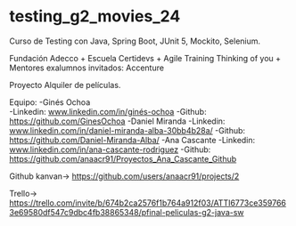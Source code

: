 # testing_g2_movies_24
Curso de Testing con Java, Spring Boot, JUnit 5, Mockito, Selenium. 

Fundación Adecco + Escuela Certidevs + Agile Training Thinking of you + Mentores exalumnos invitados: Accenture

Proyecto Alquiler de películas.

Equipo: 
    -Ginés Ochoa    
        -Linkedin: www.linkedin.com/in/ginés-ochoa
        -Github: https://github.com/GinesOchoa
    -Daniel Miranda 
        -Linkedin: www.linkedin.com/in/daniel-miranda-alba-30bb4b28a/
        -Github: https://github.com/Daniel-Miranda-Alba/
    -Ana Cascante 
        -Linkedin: www.linkedin.com/in/ana-cascante-rodriguez
        -Github: https://github.com/anaacr91/Proyectos_Ana_Cascante_Github

Github kanvan-> https://github.com/users/anaacr91/projects/2

Trello-> https://trello.com/invite/b/674b2ca2576f1b764a912f03/ATTI6773ce3597663e69580df547c9dbc4fb38865348/pfinal-peliculas-g2-java-sw



